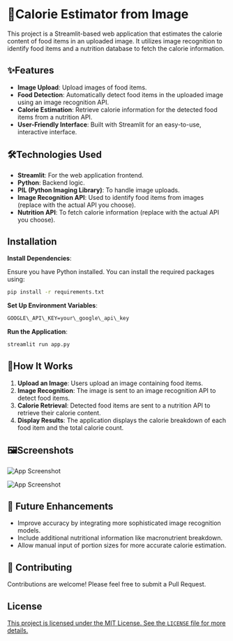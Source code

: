 # 🍲Calorie Estimator from Image

This project is a Streamlit-based web application that estimates the calorie content of food items in an uploaded image. It utilizes image recognition to identify food items and a nutrition database to fetch the calorie information.

## ✨Features

- **Image Upload**: Upload images of food items.
- **Food Detection**: Automatically detect food items in the uploaded image using an image recognition API.
- **Calorie Estimation**: Retrieve calorie information for the detected food items from a nutrition API.
- **User-Friendly Interface**: Built with Streamlit for an easy-to-use, interactive interface.

##  🛠️Technologies Used

- **Streamlit**: For the web application frontend.
- **Python**: Backend logic.
- **PIL (Python Imaging Library)**: To handle image uploads.
- **Image Recognition API**: Used to identify food items from images (replace with the actual API you choose).
- **Nutrition API**: To fetch calorie information (replace with the actual API you choose).

## Installation
**Install Dependencies**:
   
   Ensure you have Python installed. You can install the required packages using:


```bash
pip install -r requirements.txt
```

**Set Up Environment Variables**:

```bash
GOOGLE\_API\_KEY=your\_google\_api\_key
```

**Run the Application**:
```bash
streamlit run app.py
```


## 🧐How It Works

1. **Upload an Image**: Users upload an image containing food items.
2. **Image Recognition**: The image is sent to an image recognition API to detect food items.
3. **Calorie Retrieval**: Detected food items are sent to a nutrition API to retrieve their calorie content.
4. **Display Results**: The application displays the calorie breakdown of each food item and the total calorie count.

## 🖼️Screenshots

![App Screenshot](https://i.ibb.co/17ffxBg/Screenshot-2025-01-06-193939.png[/img][/url])

![App Screenshot](https://i.ibb.co/74xbZkf/Screenshot-2025-01-06-193956.png[/img][/url])

## 🌟 Future Enhancements

- Improve accuracy by integrating more sophisticated image recognition models.
- Include additional nutritional information like macronutrient breakdown.
- Allow manual input of portion sizes for more accurate calorie estimation.

## 🤝 Contributing

Contributions are welcome! Please feel free to submit a Pull Request.


## License

[This project is licensed under the MIT License. See the `LICENSE` file for more details.](https://github.com/sumitx99/Calories-Estimator/blob/main/LICENSE)

